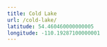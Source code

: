 ```yaml
---
title: Cold Lake
url: /cold-lake/
latitude: 54.460460000000005
longitude: -110.19287100000001
---
```


